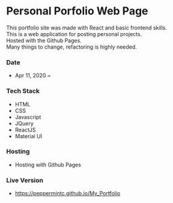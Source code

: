 Personal Porfolio Web Page
============ 

This portfolio site was made with React and basic frontend skills.   
This is a web application for posting personal projects.  
Hosted with the Github Pages.  
Many things to change, refactoring is highly needed.

### Date
- Apr 11, 2020 ~ 

### Tech Stack
- HTML
- CSS
- Javascript
- JQuery
- ReactJS
- Material UI

### Hosting
- Hosting with Github Pages

### Live Version 
- https://peppermintc.github.io/My_Portfolio

